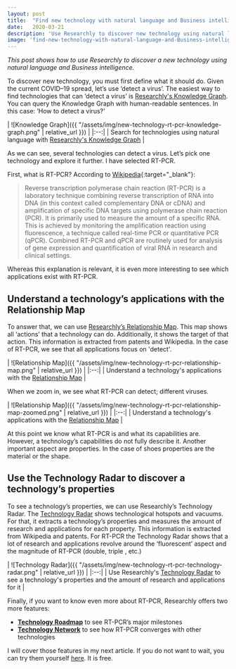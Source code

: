 ```yaml
---
layout: post
title:  "Find new technology with natural language and Business intelligence"
date:   2020-03-21
description: 'Use Researchly to discover new technology using natural language and Business intelligence.'
image: 'find-new-technology-with-natural-language-and-Business-intelligence-header-image.jpg'
---
```

*This post shows how to use Researchly to discover a new technology using natural language and Business intelligence.*

To discover new technology, you must first define what it should do. Given the current COVID–19 spread, let’s use ‘detect a virus’. The easiest way to find technologies that can ‘detect a virus’ is [Researchly's Knowledge Graph](https://www.researchly.app/analytics/knowledgegraph?utm_source=528547e2&utm_medium=88682ffa&utm_campaign=edfcaff2). You can query the Knowledge Graph with human-readable sentences. In this case: ‘How to detect a virus?’

| ![Knowledge Graph]({{ "/assets/img/new-technology-rt-pcr-knowledge-graph.png" | relative_url }}) | 
|:--:| 
| Search for technologies using natural language with [Researchly's Knowledge Graph](https://www.researchly.app/analytics/knowledgegraph?utm_source=528547e2&utm_medium=88682ffa&utm_campaign=edfcaff2) |


As we can see, several technologies can detect a virus. Let’s pick one technology and explore it further. I have selected RT-PCR.


First, what is RT-PCR? According to [Wikipedia](https://en.wikipedia.org/wiki/Reverse_transcription_polymerase_chain_reaction?utm_source=528547e2&utm_medium=88682ffa&utm_campaign=edfcaff2){:target="_blank"}:


> Reverse transcription polymerase chain reaction (RT-PCR) is a laboratory technique combining reverse transcription of RNA into DNA (in this context called complementary DNA or cDNA) and amplification of specific DNA targets using polymerase chain reaction (PCR). It is primarily used to measure the amount of a specific RNA. This is achieved by monitoring the amplification reaction using fluorescence, a technique called real-time PCR or quantitative PCR (qPCR). Combined RT-PCR and qPCR are routinely used for analysis of gene expression and quantification of viral RNA in research and clinical settings.

Whereas this explanation is relevant, it is even more interesting to see which applications exist with RT-PCR.

## Understand a technology’s applications with the Relationship Map

To answer that, we can use [Researchly’s Relationship Map](https://www.researchly.app/analytics/relationship_map?utm_source=528547e2&utm_medium=88682ffa&utm_campaign=edfcaff2). This map shows all ‘actions’ that a technology can do. Additionally, it shows the target of that action. This information is extracted from patents and Wikipedia.
In the case of RT-PCR, we see that all applications focus on 'detect'.

| ![Relationship Map]({{ "/assets/img/new-technology-rt-pcr-relationship-map.png" | relative_url }}) | 
|:--:| 
| Understand a technology's applications with the [Relationship Map](https://www.researchly.app/analytics/relationship_map?utm_source=528547e2&utm_medium=88682ffa&utm_campaign=edfcaff2) |

When we zoom in, we see what RT-PCR can detect; different viruses.

| ![Relationship Map]({{ "/assets/img/new-technology-rt-pcr-relationship-map-zoomed.png" | relative_url }}) | 
|:--:| 
| Understand a technology's applications with the [Relationship Map](https://www.researchly.app/analytics/relationship_map?utm_source=528547e2&utm_medium=88682ffa&utm_campaign=edfcaff2) |


At this point we know what RT-PCR is and what its capabilities are. However, a technology’s capabilities do not fully describe it. Another important aspect are properties. In the case of shoes properties are the material or the shape.


## Use the Technology Radar to discover a technology’s properties
To see a technology’s properties, we can use Researchly’s Technology Radar. The [Technology Radar](https://www.researchly.app/analytics/technologyradar?utm_source=528547e2&utm_medium=88682ffa&utm_campaign=edfcaff2) shows technological hotspots and vacuums. For that, it extracts a technology’s properties and measures the amount of research and applications for each property. This information is extracted from Wikipedia and patents.
For RT-PCR the Technology Radar shows that a lot of research and applications revolve around the ‘fluorescent’ aspect and the magnitude of RT-PCR (double, triple , etc.)

| ![Technology Radar]({{ "/assets/img/new-technology-rt-pcr-technology-radar.png" | relative_url }}) | 
|:--:| 
| Use Researchly's [Technology Radar](https://www.researchly.app/analytics/technologyradar?utm_source=528547e2&utm_medium=88682ffa&utm_campaign=edfcaff2) to see a technology's properties and the amount of research and applications for it |



Finally, if you want to know even more about RT-PCR, Researchly offers two more features:

- **[Technology Roadmap](https://www.researchly.app/analytics/technologyroadmap?utm_source=528547e2&utm_medium=88682ffa&utm_campaign=edfcaff2)** to see RT-PCR’s major milestones
- **[Technology Network](https://www.researchly.app/analytics/technologynetwork?utm_source=528547e2&utm_medium=88682ffa&utm_campaign=edfcaff2)** to see how RT-PCR converges with other technologies


I will cover those features in my next article. If you do not want to wait, you can try them yourself [here](https://www.researchly.app/analytics/dashboard?utm_source=528547e2&utm_medium=88682ffa&utm_campaign=edfcaff2). It is free.




















